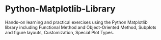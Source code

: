 # Python-Matplotlib-Library
Hands-on learning and practical exercises using the Python Matplotlib library including Functional Method and Object-Oriented Method, Subplots and figure layouts, Customization, Special Plot Types.
